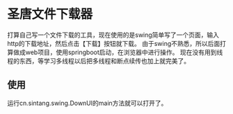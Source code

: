 # 圣唐文件下载器

打算自己写一个文件下载的工具，现在使用的是swing简单写了一个页面，输入http的下载地址，然后点击【下载】按钮就下载。 由于swing不熟悉，所以后面打算做成web项目，使用springboot启动，在浏览器中进行操作。 现在没有用到线程的东西，等学习多线程以后把多线程和断点续传也加上就完美了。

## 使用

运行cn.sintang.swing.DownUI的main方法就可以打开了。
